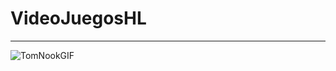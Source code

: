 # VideoJuegosHL
---

![TomNookGIF](https://github.com/LizardMestre689/VideoJuegosHL/assets/144990985/eef221ea-cb6e-4670-be88-3cb25dc6c58b)
